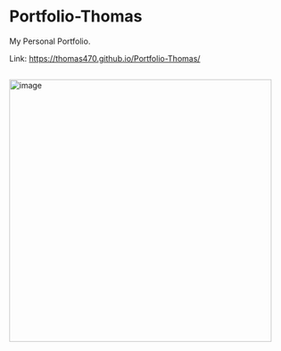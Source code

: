 # Portfolio-Thomas

My Personal Portfolio.

Link: https://thomas470.github.io/Portfolio-Thomas/

##

<img width="470" alt="image" src="https://github.com/Thomas470/Portfolio-Thomas/assets/80831811/a5851e2b-ce7f-4016-8e82-d747a547a72d">
